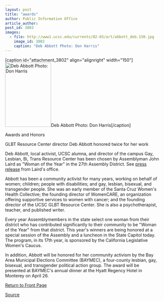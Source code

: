```yaml
---
layout: post
title: "awards"
author: Public Information Office
article_author: 
post_id: 3803
images:
  - file: http://www1.ucsc.edu/currents/02-03/art/abbott_deb.150.jpg
    image_id: 3802
    caption: "Deb Abbott Photo: Don Harris"
---
```


[caption id="attachment_3802" align="alignright" width="150"]<a href="http://dev-ucsc-news.pantheonsite.io/wp-content/uploads/2003/03/abbott_deb.150.jpg"><img class="size-full wp-image-3802" src="http://dev-ucsc-news.pantheonsite.io/wp-content/uploads/2003/03/abbott_deb.150.jpg" alt="Deb Abbott Photo: Don Harris" width="150" height="210" /></a>Deb Abbott Photo: Don Harris[/caption]
<p class="pagehead">
  Awards and Honors
</p>
<p>
  <span class="sectionhead"><a name="abadi" id="abadi"></a>GLBT Resource Center director Deb Abbott honored twice for her work</span>
</p>
<p>
  Deb Abbott, local activist, UCSC alumna, and director of the campus Gay, Lesbian, Bi, Trans Resource Center has been chosen by Assemblyman John Laird as "Woman of the Year" in the 27th Assembly District. See <a href="http://democrats.assembly.ca.gov/members/a27/press/a272003003.htm">press release</a> from Laird's office.<br>
</p>
<p>
  Abbott has been a community activist for many years, working on behalf of women; children; people with disabilities; and gay, lesbian, bisexual, and transgender people. She was an early member of the Santa Cruz Women's Health Collective; the founding director of WomenCARE, an organization offering supportive services to women with cancer; and the founding director of the UCSC GLBT Resource Center. She is also a psychotherapist, teacher, and published writer.<br>
</p>
<p>
  Every year Assemblymembers in the state select one woman from their district who has contributed significantly to their community to be "Woman of the Year" from that district. This year's winners are being honored at a special session of the Assembly and a luncheon in the State Capitol today. The program, in its 17th year, is sponsored by the California Legislative Women's Caucus.<br>
</p>
<p>
  In addition, Abbott will be honored for her community activism by the Bay Area Municipal Elections Committee (BAYMEC), a four-county lesbian, gay, bisexual, and transgender political action group. The award will be presented at BAYMEC's annual dinner at the Hyatt Regency Hotel in Monterey on April 26.
</p>
<p>
  <a href="http://currents.ucsc.edu/">Return to Front Page</a>
</p>
<p><a href="http://www1.ucsc.edu/currents/02-03/03-24/awards.html" title="Permalink to awards">Source</a></p>
